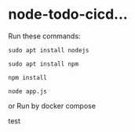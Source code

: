 # node-todo-cicd...

Run these commands:


`sudo apt install nodejs`


`sudo apt install npm`


`npm install`

`node app.js`

or Run by docker compose

test

